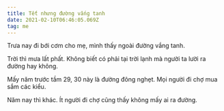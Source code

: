 ```yaml
---
title: Tết nhưng đường vắng tanh
date: 2021-02-10T06:46:05.069Z
tag: me
---
```

Trưa nay đi bới cơm cho mẹ, mình thấy ngoài đường vắng tanh. 

Trời thì mưa lất phất. Không biết có phải tại trời lạnh mà người ta lười ra đường hay không.

Mấy năm trước tầm 29, 30 này là đường đông nghẹt. Mọi người đi chợ mua sắm các kiểu.

Năm nay thì khác. Ít người đi chợ cũng thấy không mấy ai ra đường.